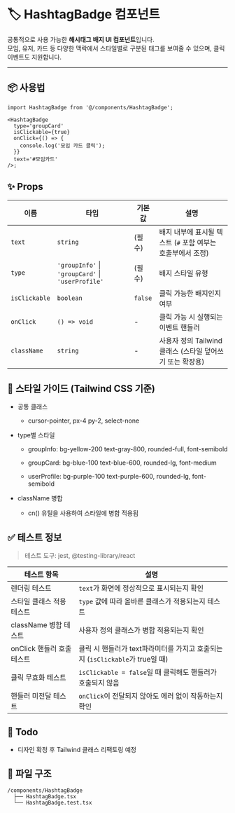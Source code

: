# 🏷️ HashtagBadge 컴포넌트

공통적으로 사용 가능한 **해시태그 배지 UI 컴포넌트**입니다.  
모임, 유저, 카드 등 다양한 맥락에서 스타일별로 구분된 태그를 보여줄 수 있으며, 클릭 이벤트도 지원합니다.

---

## 📦 사용법

```tsx
import HashtagBadge from '@/components/HashtagBadge';

<HashtagBadge
  type='groupCard'
  isClickable={true}
  onClick={() => {
    console.log('모임 카드 클릭');
  }}
  text='#모임카드'
/>;
```

## ✨ Props

| 이름          | 타입                                              | 기본값  | 설명                                                        |
| ------------- | ------------------------------------------------- | ------- | ----------------------------------------------------------- |
| `text`        | `string`                                          | (필수)  | 배지 내부에 표시될 텍스트 (`#` 포함 여부는 호출부에서 조정) |
| `type`        | `'groupInfo'` \| `'groupCard'` \| `'userProfile'` | (필수)  | 배지 스타일 유형                                            |
| `isClickable` | `boolean`                                         | `false` | 클릭 가능한 배지인지 여부                                   |
| `onClick`     | `() => void`                                      | -       | 클릭 가능 시 실행되는 이벤트 핸들러                         |
| `className`   | `string`                                          | -       | 사용자 정의 Tailwind 클래스 (스타일 덮어쓰기 또는 확장용)   |

## 🎨 스타일 가이드 (Tailwind CSS 기준)

- 공통 클래스

  - cursor-pointer, px-4 py-2, select-none

- type별 스타일

  - groupInfo: bg-yellow-200 text-gray-800, rounded-full, font-semibold

  - groupCard: bg-blue-100 text-blue-600, rounded-lg, font-medium

  - userProfile: bg-purple-100 text-purple-600, rounded-lg, font-semibold

- className 병합

  - cn() 유틸을 사용하여 스타일에 병합 적용됨

## ✅ 테스트 정보

> 테스트 도구: jest, @testing-library/react

| 테스트 항목                | 설명                                                                          |
| -------------------------- | ----------------------------------------------------------------------------- |
| 렌더링 테스트              | `text`가 화면에 정상적으로 표시되는지 확인                                    |
| 스타일 클래스 적용 테스트  | `type` 값에 따라 올바른 클래스가 적용되는지 테스트                            |
| className 병합 테스트      | 사용자 정의 클래스가 병합 적용되는지 확인                                     |
| onClick 핸들러 호출 테스트 | 클릭 시 핸들러가 text파라미터를 가지고 호출되는지 (`isClickable`가 true일 때) |
| 클릭 무효화 테스트         | `isClickable = false`일 때 클릭해도 핸들러가 호출되지 않음                    |
| 핸들러 미전달 테스트       | `onClick`이 전달되지 않아도 에러 없이 작동하는지 확인                         |

## 🧠 Todo

- 디자인 확정 후 Tailwind 클래스 리팩토링 예정

## 📁 파일 구조

```
/components/HashtagBadge
  ├── HashtagBadge.tsx
  └── HashtagBadge.test.tsx
```
